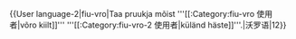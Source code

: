 {{User language-2|fiu-vro|Taa pruukja mõist '''[[:Category:fiu-vro 使用者|võro kiilt]]''' '''[[:Category:fiu-vro-2 使用者|küländ häste]]'''.|沃罗语|12}}<noinclude>
</noinclude>